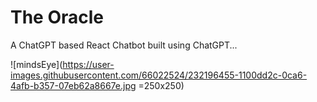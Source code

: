 # The Oracle

A ChatGPT based React Chatbot built using ChatGPT... 

![mindsEye](https://user-images.githubusercontent.com/66022524/232196455-1100dd2c-0ca6-4afb-b357-07eb62a8667e.jpg =250x250)
